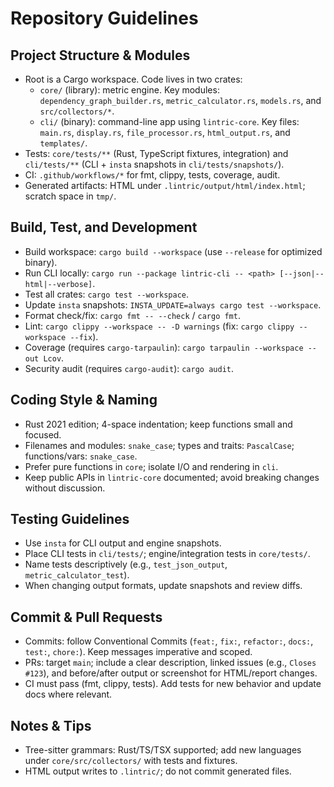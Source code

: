 # Repository Guidelines

## Project Structure & Modules
- Root is a Cargo workspace. Code lives in two crates:
  - `core/` (library): metric engine. Key modules: `dependency_graph_builder.rs`, `metric_calculator.rs`, `models.rs`, and `src/collectors/*`.
  - `cli/` (binary): command-line app using `lintric-core`. Key files: `main.rs`, `display.rs`, `file_processor.rs`, `html_output.rs`, and `templates/`.
- Tests: `core/tests/**` (Rust, TypeScript fixtures, integration) and `cli/tests/**` (CLI + `insta` snapshots in `cli/tests/snapshots/`).
- CI: `.github/workflows/*` for fmt, clippy, tests, coverage, audit.
- Generated artifacts: HTML under `.lintric/output/html/index.html`; scratch space in `tmp/`.

## Build, Test, and Development
- Build workspace: `cargo build --workspace` (use `--release` for optimized binary).
- Run CLI locally: `cargo run --package lintric-cli -- <path> [--json|--html|--verbose]`.
- Test all crates: `cargo test --workspace`.
- Update `insta` snapshots: `INSTA_UPDATE=always cargo test --workspace`.
- Format check/fix: `cargo fmt -- --check` / `cargo fmt`.
- Lint: `cargo clippy --workspace -- -D warnings` (fix: `cargo clippy --workspace --fix`).
- Coverage (requires `cargo-tarpaulin`): `cargo tarpaulin --workspace --out Lcov`.
- Security audit (requires `cargo-audit`): `cargo audit`.

## Coding Style & Naming
- Rust 2021 edition; 4-space indentation; keep functions small and focused.
- Filenames and modules: `snake_case`; types and traits: `PascalCase`; functions/vars: `snake_case`.
- Prefer pure functions in `core`; isolate I/O and rendering in `cli`.
- Keep public APIs in `lintric-core` documented; avoid breaking changes without discussion.

## Testing Guidelines
- Use `insta` for CLI output and engine snapshots.
- Place CLI tests in `cli/tests/`; engine/integration tests in `core/tests/`.
- Name tests descriptively (e.g., `test_json_output`, `metric_calculator_test`).
- When changing output formats, update snapshots and review diffs.

## Commit & Pull Requests
- Commits: follow Conventional Commits (`feat:`, `fix:`, `refactor:`, `docs:`, `test:`, `chore:`). Keep messages imperative and scoped.
- PRs: target `main`; include a clear description, linked issues (e.g., `Closes #123`), and before/after output or screenshot for HTML/report changes.
- CI must pass (fmt, clippy, tests). Add tests for new behavior and update docs where relevant.

## Notes & Tips
- Tree-sitter grammars: Rust/TS/TSX supported; add new languages under `core/src/collectors/` with tests and fixtures.
- HTML output writes to `.lintric/`; do not commit generated files.
